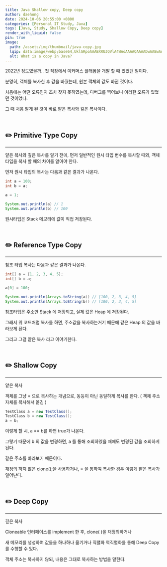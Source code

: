 ```yaml
---
title: Java Shallow copy, Deep copy
author: daehong
date: 2024-10-06 20:55:00 +0800
categories: [Personal IT Study, Java]
tags: [Java, Study, Shallow Copy, Deep copy]
render_with_liquid: false
pin: true
image:
  path: /assets/img/thumbnail/java-copy.jpg
  lqip: data:image/webp;base64,UklGRpoAAABXRUJQVlA4WAoAAAAQAAAADwAABwAAQUxQSDIAAAARL0AmbZurmr57yyIiqE8oiG0bejIYEQTgqiDA9vqnsUSI6H+oAERp2HZ65qP/VIAWAFZQOCBCAAAA8AEAnQEqEAAIAAVAfCWkAALp8sF8rgRgAP7o9FDvMCkMde9PK7euH5M1m6VWoDXf2FkP3BqV0ZYbO6NA/VFIAAAA
  alt: What is a copy in Java?
---
```


2022년 정도였을까.. 첫 직장에서 이커머스 플래폼을 개발 할 때 있었던 일이다.

분명히, 객체를 복사한 후 값을 바꿨는데, 원본 객체의 값도 바뀐 것이다.

처음에는 어떤 오류인지 조차 찾지 못하였는데, 디버그를 찍어보니 이러한 오류가 있었던 것이었다.

그 때 처음 알게 된 것이 바로 얕은 복사와 깊은 복사이다.

<br>

## ✏️ Primitive Type Copy
---

얕은 복사와 깊은 복사를 알기 전에, 먼저 일반적인 원시 타입 변수를 복사할 때와, 객체 타입을 복사 할 때의 차이를 알아야 한다.

먼저 원시 타입의 복사는 다음과 같은 결과가 나온다.

```java
int a = 100;
int b = a;

a = 1;

System.out.println(a) // 1
System.out.println(b) // 100
```
	
원시타입은 Stack 메모리에 값이 직접 저장된다.
	
<br>

## ✏️ Reference Type Copy
---

참조 타입 복사는 다음과 같은 결과가 나온다.

```java
int[] a = {1, 2, 3, 4, 5};
int[] b = a;

a[0] = 100;

System.out.println(Arrays.toString(a)) // [100, 2, 3, 4, 5]
System.out.println(Arrays.toString(b)) // [100, 2, 3, 4, 5]
```
	
참조타입은 주소만 Stack 에 저장되고, 실제 값은 Heap 에 저장된다.

그래서 위 코드처럼 복사를 하면, 주소값을 복사하는거기 때문에 같은 Heap 의 값을 바라보게 된다.

그리고 그걸 얕은 복사 라고 이야기한다.

<br>

## ✏️ Shallow Copy
---

얕은 복사

객체를 그냥 = 으로 복사하는 개념으로, 동등이 아닌 동일하게 복사를 한다. ( 객체 주소 자체를 복사해서 옮김 )

```java
TestClass a = new TestClass();
TestClass b = new TestClass();
a = b;
```
	
이렇게 할 시, a == b를 하면 true가 나온다.

그렇기 때문에 b 의 값을 변경하면, a 를 통해 조회하였을 때에도 변경된 값을 조회하게 된다.

같은 주소를 바라보기 때문이다.
	
재정의 하지 않은 clone();을 사용하거나, = 을 통하여 복사한 경우 이렇게 얕은 복사가 일어난다.

<br>

## ✏️ Deep Copy
---

깊은 복사

Cloneable 인터페이스를 implement 한 후, clone( )을 재정의하거나

새 메모리를 생성하여 값들을 하나하나 옮기거나 직렬화 역직렬화를 통해 Deep Copy를 수행할 수 있다.

객체 주소는 복사하지 않되, 내용은 그대로 복사하는 방법을 말한다.

